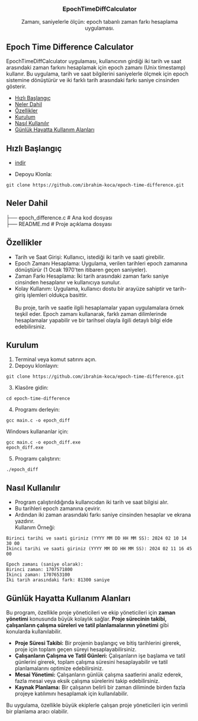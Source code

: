 <h3 align="center">EpochTimeDiffCalculator</h3>
<p align="center">
      Zamanı, saniyelerle ölçün: epoch tabanlı zaman farkı hesaplama uygulaması.

## Epoch Time Difference Calculator
EpochTimeDiffCalculator uygulaması, kullanıcının girdiği iki tarih ve saat arasındaki zaman farkını hesaplamak için epoch zamanı (Unix timestamp) kullanır. Bu uygulama, tarih ve saat bilgilerini saniyelerle ölçmek için epoch sistemine dönüştürür ve iki farklı tarih arasındaki farkı saniye cinsinden gösterir.

- [Hızlı Başlangıç](#hızlı-başlangıç)
- [Neler Dahil](#neler-dahil)
- [Özellikler](#özellikler)
- [Kurulum](#kurulum)
- [Nasıl Kullanılır](#nasıl-kullanılır)
- [Günlük Hayatta Kullanım Alanları](#günlük-hayatta-kullanım-alanları)


## Hızlı Başlangıç

- [indir](https://github.com/ibrahim-koca/epoch-time-difference/archive/refs/heads/main.zip)

- Depoyu Klonla:
```
git clone https://github.com/ibrahim-koca/epoch-time-difference.git
```

## Neler Dahil

├── epoch_difference.c  # Ana kod dosyası<br>
├── README.md           # Proje açıklama dosyası<br>

## Özellikler

- Tarih ve Saat Girişi: Kullanıcı, istediği iki tarih ve saati girebilir.
- Epoch Zamanı Hesaplama: Uygulama, verilen tarihleri epoch zamanına dönüştürür (1 Ocak 1970'ten itibaren geçen saniyeler).
- Zaman Farkı Hesaplama: İki tarih arasındaki zaman farkı saniye cinsinden hesaplanır ve kullanıcıya sunulur.
- Kolay Kullanım: Uygulama, kullanıcı dostu bir arayüze sahiptir ve tarih-giriş işlemleri oldukça basittir.<br><br>
Bu proje, tarih ve saatle ilgili hesaplamalar yapan uygulamalara örnek teşkil eder. Epoch zamanı kullanarak, farklı zaman dilimlerinde hesaplamalar yapabilir ve bir tarihsel olayla ilgili detaylı bilgi elde edebilirsiniz.

## Kurulum

1. Terminal veya komut satırını açın.
2.  Depoyu klonlayın:
```
git clone https://github.com/ibrahim-koca/epoch-time-difference.git
```
3.  Klasöre gidin:
```
cd epoch-time-difference
```
4.  Programı derleyin:
```
gcc main.c -o epoch_diff
```
Windows kullananlar için:
```
gcc main.c -o epoch_diff.exe
epoch_diff.exe
```
5.  Programı çalıştırın:
```
./epoch_diff
```

## Nasıl Kullanılır

- Program çalıştırıldığında kullanıcıdan iki tarih ve saat bilgisi alır.
- Bu tarihleri epoch zamanına çevirir.
- Ardından iki zaman arasındaki farkı saniye cinsinden hesaplar ve ekrana yazdırır.<br>
Kullanım Örneği:<br>
```
Birinci tarihi ve saati giriniz (YYYY MM DD HH MM SS): 2024 02 10 14 30 00
İkinci tarihi ve saati giriniz (YYYY MM DD HH MM SS): 2024 02 11 16 45 00

Epoch zamanı (saniye olarak):
Birinci zaman: 1707571800
İkinci zaman: 1707653100
İki tarih arasındaki fark: 81300 saniye
```
## Günlük Hayatta Kullanım Alanları  

Bu program, özellikle proje yöneticileri ve ekip yöneticileri için **zaman yönetimi** konusunda büyük kolaylık sağlar. **Proje sürecinin takibi, çalışanların çalışma süreleri ve tatil planlamalarının yönetimi** gibi konularda kullanılabilir.  

- **Proje Süresi Takibi:** Bir projenin başlangıç ve bitiş tarihlerini girerek, proje için toplam geçen süreyi hesaplayabilirsiniz.  
- **Çalışanların Çalışma ve Tatil Günleri:** Çalışanların işe başlama ve tatil günlerini girerek, toplam çalışma süresini hesaplayabilir ve tatil planlamalarını optimize edebilirsiniz.  
- **Mesai Yönetimi:** Çalışanların günlük çalışma saatlerini analiz ederek, fazla mesai veya eksik çalışma sürelerini takip edebilirsiniz.  
- **Kaynak Planlama:** Bir çalışanın belirli bir zaman diliminde birden fazla projeye katılımını hesaplamak için kullanılabilir.  

Bu uygulama, özellikle büyük ekiplerle çalışan proje yöneticileri için verimli bir planlama aracı olabilir.  
